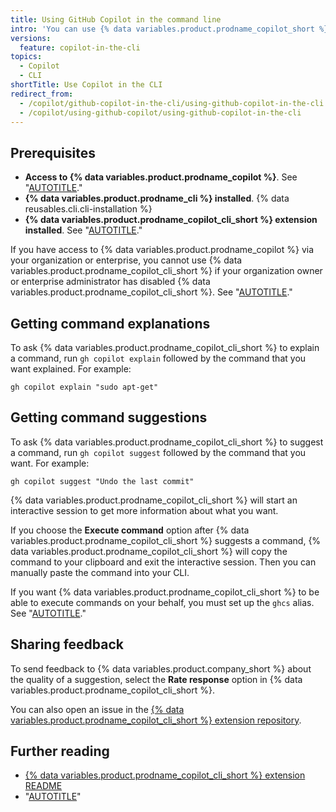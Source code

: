 ```yaml
---
title: Using GitHub Copilot in the command line
intro: 'You can use {% data variables.product.prodname_copilot_short %} with the {% data variables.product.prodname_cli %} to get suggestions and explanations for the command line.'
versions:
  feature: copilot-in-the-cli
topics:
  - Copilot
  - CLI
shortTitle: Use Copilot in the CLI
redirect_from:
  - /copilot/github-copilot-in-the-cli/using-github-copilot-in-the-cli
  - /copilot/using-github-copilot/using-github-copilot-in-the-cli
---
```


## Prerequisites

* **Access to {% data variables.product.prodname_copilot %}**. See "[AUTOTITLE](/copilot/about-github-copilot#getting-access-to-github-copilot)."
* **{% data variables.product.prodname_cli %} installed**. {% data reusables.cli.cli-installation %}
* **{% data variables.product.prodname_copilot_cli_short %} extension installed**. See "[AUTOTITLE](/copilot/github-copilot-in-the-cli/installing-github-copilot-in-the-cli)."

If you have access to {% data variables.product.prodname_copilot %} via your organization or enterprise, you cannot use {% data variables.product.prodname_copilot_cli_short %} if your organization owner or enterprise administrator has disabled {% data variables.product.prodname_copilot_cli_short %}. See "[AUTOTITLE](/copilot/managing-copilot/managing-github-copilot-in-your-organization/managing-github-copilot-features-in-your-organization/managing-policies-for-copilot-in-your-organization)."

## Getting command explanations

To ask {% data variables.product.prodname_copilot_cli_short %} to explain a command, run `gh copilot explain` followed by the command that you want explained. For example:

```shell copy
gh copilot explain "sudo apt-get"
```

## Getting command suggestions

To ask {% data variables.product.prodname_copilot_cli_short %} to suggest a command, run `gh copilot suggest` followed by the command that you want. For example:

```shell copy
gh copilot suggest "Undo the last commit"
```

{% data variables.product.prodname_copilot_cli_short %} will start an interactive session to get more information about what you want.

If you choose the **Execute command** option after {% data variables.product.prodname_copilot_cli_short %} suggests a command, {% data variables.product.prodname_copilot_cli_short %} will copy the command to your clipboard and exit the interactive session. Then you can manually paste the command into your CLI.

If you want {% data variables.product.prodname_copilot_cli_short %} to be able to execute commands on your behalf, you must set up the `ghcs` alias. See "[AUTOTITLE](/copilot/github-copilot-in-the-cli/configuring-github-copilot-in-the-cli#setting-up-aliases)."

## Sharing feedback

To send feedback to {% data variables.product.company_short %} about the quality of a suggestion, select the **Rate response** option in {% data variables.product.prodname_copilot_cli_short %}.

You can also open an issue in the [{% data variables.product.prodname_copilot_cli_short %} extension repository](https://github.com/github/gh-copilot).

## Further reading

* [{% data variables.product.prodname_copilot_cli_short %} extension README](https://github.com/github/gh-copilot?tab=readme-ov-file)
* "[AUTOTITLE](/copilot/github-copilot-in-the-cli/configuring-github-copilot-in-the-cli)"
